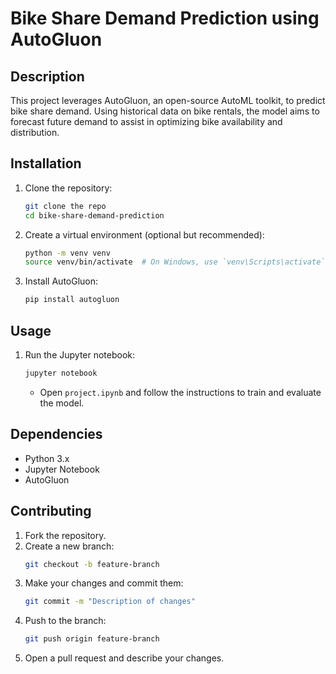 # Bike Share Demand Prediction using AutoGluon

## Description

This project leverages AutoGluon, an open-source AutoML toolkit, to predict bike share demand. Using historical data on bike rentals, the model aims to forecast future demand to assist in optimizing bike availability and distribution.

## Installation

1. Clone the repository:
    ```sh
    git clone the repo
    cd bike-share-demand-prediction
    ```

2. Create a virtual environment (optional but recommended):
    ```sh
    python -m venv venv
    source venv/bin/activate  # On Windows, use `venv\Scripts\activate`
    ```

3. Install AutoGluon:
    ```sh
    pip install autogluon
    ```

## Usage

1. Run the Jupyter notebook:
    ```sh
    jupyter notebook
    ```
    - Open `project.ipynb` and follow the instructions to train and evaluate the model.

## Dependencies

- Python 3.x
- Jupyter Notebook
- AutoGluon

## Contributing

1. Fork the repository.
2. Create a new branch:
    ```sh
    git checkout -b feature-branch
    ```
3. Make your changes and commit them:
    ```sh
    git commit -m "Description of changes"
    ```
4. Push to the branch:
    ```sh
    git push origin feature-branch
    ```
5. Open a pull request and describe your changes.

